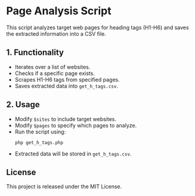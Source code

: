 
# Page Analysis Script

This script analyzes target web pages for heading tags (H1-H6) and saves the extracted information into a CSV file.

## 1. Functionality
- Iterates over a list of websites.
- Checks if a specific page exists.
- Scrapes H1-H6 tags from specified pages.
- Saves extracted data into `get_h_tags.csv`.

## 2. Usage
- Modify `$sites` to include target websites.
- Modify `$pages` to specify which pages to analyze.
- Run the script using:
  ```
  php get_h_tags.php
  ```
- Extracted data will be stored in `get_h_tags.csv`.

## License
This project is released under the MIT License.
